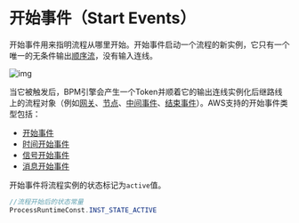 # 开始事件（Start Events）

开始事件用来指明流程从哪里开始。开始事件启动一个流程的新实例，它只有一个唯一的无条件输出[顺序流](https://docs.awspaas.com/reference-guide/aws-paas-process-gateway-reference-guide/sequence_flow/README.html)，没有输入连线。

![img](https://docs.awspaas.com/reference-guide/aws-paas-process-event-reference-guide/startevents/10.png)

当它被触发后，BPM引擎会产生一个Token并顺着它的输出连线实例化后继路线上的流程对象（例如[网关](https://docs.awspaas.com/reference-guide/aws-paas-process-gateway-reference-guide/index.html)、[节点](https://docs.awspaas.com/reference-guide/aws-paas-process-activity-reference-guide/index.html)、[中间事件](https://docs.awspaas.com/reference-guide/aws-paas-process-event-reference-guide/intermediateevents/README.html)、[结束事件](https://docs.awspaas.com/reference-guide/aws-paas-process-event-reference-guide/endevents/README.html)）。AWS支持的开始事件类型包括：

- [开始事件](https://docs.awspaas.com/reference-guide/aws-paas-process-event-reference-guide/startevents/none_start_event.html)
- [时间开始事件](https://docs.awspaas.com/reference-guide/aws-paas-process-event-reference-guide/startevents/timer_start_event.html)
- [信号开始事件](https://docs.awspaas.com/reference-guide/aws-paas-process-event-reference-guide/startevents/signal_start_event.html)
- [消息开始事件](https://docs.awspaas.com/reference-guide/aws-paas-process-event-reference-guide/startevents/message_start_event.html)

开始事件将流程实例的状态标记为`active`值。

```java
//流程开始后的状态常量
ProcessRuntimeConst.INST_STATE_ACTIVE
```